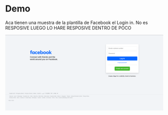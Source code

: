 # Demo
<p>
  Aca tienen una muestra de la plantilla de Facebook el Login in. No es RESPOSIVE LUEGO LO HARE RESPOSIVE DENTRO DE POCO
</p>

<img src="IMG_facebook-web.png">
